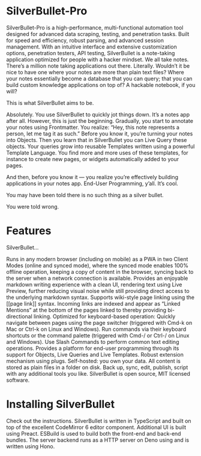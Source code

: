# SilverBullet-Pro
SilverBullet-Pro is a high-performance, multi-functional automation tool designed for advanced data scraping, testing, and penetration tasks. Built for speed and efficiency,  robust parsing, and advanced session management.  With an intuitive interface and extensive customization options, penetration testers, API testing,
SilverBullet is a note-taking application optimized for people with a hacker mindset. We all take notes. There’s a million note taking applications out there. Literally. Wouldn’t it be nice to have one where your notes are more than plain text files? Where your notes essentially become a database that you can query; that you can build custom knowledge applications on top of? A hackable notebook, if you will?

This is what SilverBullet aims to be.

Absolutely. You use SilverBullet to quickly jot things down. It’s a notes app after all. However, this is just the beginning. Gradually, you start to annotate your notes using Frontmatter. You realize: “Hey, this note represents a person, let me tag it as such.” Before you know it, you’re turning your notes into Objects. Then you learn that in SilverBullet you can Live Query these objects. Your queries grow into reusable Templates written using a powerful Template Language. You find more and more uses of these templates, for instance to create new pages, or widgets automatically added to your pages.

And then, before you know it — you realize you’re effectively building applications in your notes app. End-User Programming, y’all. It’s cool.

You may have been told there is no such thing as a silver bullet.

You were told wrong.

# Features
SilverBullet...

Runs in any modern browser (including on mobile) as a PWA in two Client Modes (online and synced mode), where the synced mode enables 100% offline operation, keeping a copy of content in the browser, syncing back to the server when a network connection is available.
Provides an enjoyable markdown writing experience with a clean UI, rendering text using Live Preview, further reducing visual noise while still providing direct access to the underlying markdown syntax.
Supports wiki-style page linking using the [[page link]] syntax. Incoming links are indexed and appear as “Linked Mentions” at the bottom of the pages linked to thereby providing bi-directional linking.
Optimized for keyboard-based operation:
Quickly navigate between pages using the page switcher (triggered with Cmd-k on Mac or Ctrl-k on Linux and Windows).
Run commands via their keyboard shortcuts or the command palette (triggered with Cmd-/ or Ctrl-/ on Linux and Windows).
Use Slash Commands to perform common text editing operations.
Provides a platform for end-user programming through its support for Objects, Live Queries and Live Templates.
Robust extension mechanism using plugs.
Self-hosted: you own your data. All content is stored as plain files in a folder on disk. Back up, sync, edit, publish, script with any additional tools you like.
SilverBullet is open source, MIT licensed software.

# Installing SilverBullet
Check out the instructions.
SilverBullet is written in TypeScript and built on top of the excellent CodeMirror 6 editor component. Additional UI is built using Preact. ESBuild is used to build both the front-end and back-end bundles. The server backend runs as a HTTP server on Deno using and is written using Hono.
